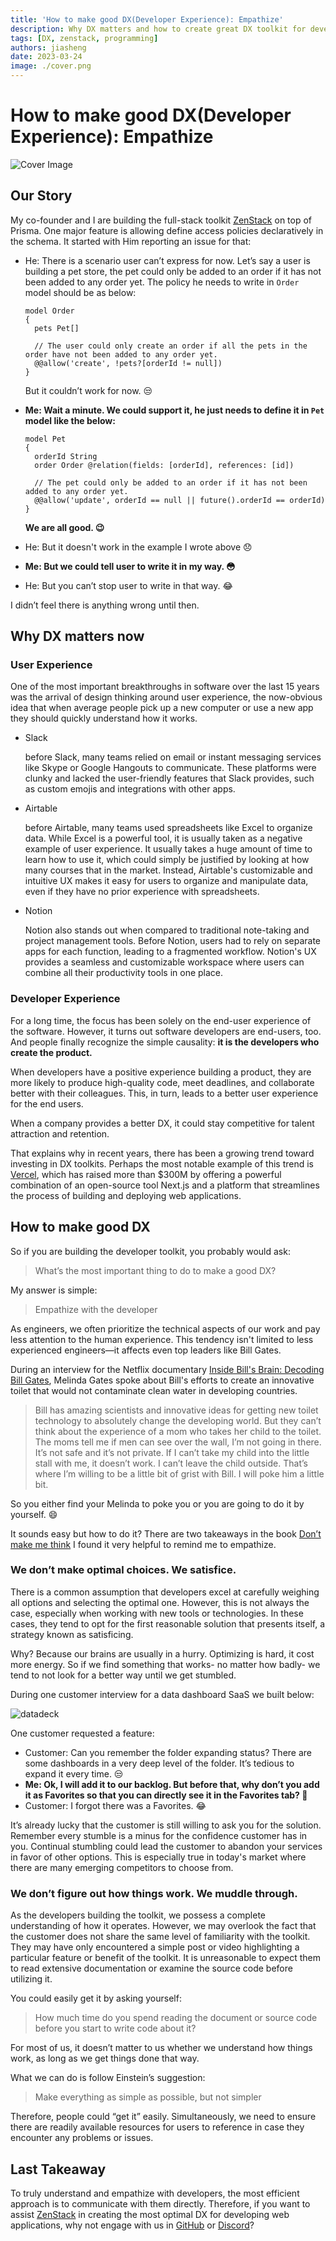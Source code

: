 ```yaml
---
title: 'How to make good DX(Developer Experience): Empathize'
description: Why DX matters and how to create great DX toolkit for developers.
tags: [DX, zenstack, programming]
authors: jiasheng
date: 2023-03-24
image: ./cover.png
---
```


# How to make good DX(Developer Experience): Empathize

![Cover Image](cover.png)

## Our Story

My co-founder and I are building the full-stack toolkit [ZenStack](https://zenstack.dev) on top of Prisma. One major feature is allowing define access policies declaratively in the schema. It started with Him reporting an issue for that:

<!--truncate-->

-   He: There is a scenario user can’t express for now. Let’s say a user is building a pet store, the pet could only be added to an order if it has not been added to any order yet. The policy he needs to write in `Order` model should be as below:

    ```zmodel
    model Order
    {
      pets Pet[]

      // The user could only create an order if all the pets in the order have not been added to any order yet.
      @@allow('create', !pets?[orderId != null])
    }
    ```

    But it couldn’t work for now. 😒

-   **Me: Wait a minute. We could support it, he just needs to define it in `Pet` model like the below:**

    ```zmodel
    model Pet
    {
      orderId String
      order Order @relation(fields: [orderId], references: [id])

      // The pet could only be added to an order if it has not been added to any order yet.
      @@allow('update', orderId == null || future().orderId == orderId)
    }
    ```

    **We are all good. 😉**

-   He: But it doesn't work in the example I wrote above 😞

-   **Me: But we could tell user to write it in my way. 😳**

-   He: But you can’t stop user to write in that way. 😂

I didn’t feel there is anything wrong until then.

## Why DX matters now

### User Experience

One of the most important breakthroughs in software over the last 15 years was the arrival of design thinking around user experience, the now-obvious idea that when average people pick up a new computer or use a new app they should quickly understand how it works.

-   Slack

    before Slack, many teams relied on email or instant messaging services like Skype or Google Hangouts to communicate. These platforms were clunky and lacked the user-friendly features that Slack provides, such as custom emojis and integrations with other apps.

-   Airtable

    before Airtable, many teams used spreadsheets like Excel to organize data. While Excel is a powerful tool, it is usually taken as a negative example of user experience. It usually takes a huge amount of time to learn how to use it, which could simply be justified by looking at how many courses that in the market. Instead, Airtable's customizable and intuitive UX makes it easy for users to organize and manipulate data, even if they have no prior experience with spreadsheets.

-   Notion

    Notion also stands out when compared to traditional note-taking and project management tools. Before Notion, users had to rely on separate apps for each function, leading to a fragmented workflow. Notion's UX provides a seamless and customizable workspace where users can combine all their productivity tools in one place.

### Developer Experience

For a long time, the focus has been solely on the end-user experience of the software. However, it turns out software developers are end-users, too. And people finally recognize the simple causality: **it is the developers who create the product.**

When developers have a positive experience building a product, they are more likely to produce high-quality code, meet deadlines, and collaborate better with their colleagues. This, in turn, leads to a better user experience for the end users.

When a company provides a better DX, it could stay competitive for talent attraction and retention.

That explains why in recent years, there has been a growing trend toward investing in DX toolkits. Perhaps the most notable example of this trend is [Vercel](https://vercel.com/), which has raised more than $300M by offering a powerful combination of an open-source tool Next.js and a platform that streamlines the process of building and deploying web applications.

## How to make good DX

So if you are building the developer toolkit, you probably would ask:

> What’s the most important thing to do to make a good DX?

My answer is simple:

> Empathize with the developer

As engineers, we often prioritize the technical aspects of our work and pay less attention to the human experience. This tendency isn't limited to less experienced engineers—it affects even top leaders like Bill Gates.

During an interview for the Netflix documentary [Inside Bill's Brain: Decoding Bill Gates](https://www.netflix.com/gb/title/80184771), Melinda Gates spoke about Bill's efforts to create an innovative toilet that would not contaminate clean water in developing countries.

> Bill has amazing scientists and innovative ideas for getting new toilet technology to absolutely change the developing world. But they can’t think about the experience of a mom who takes her child to the toilet. The moms tell me if men can see over the wall, I’m not going in there. It’s not safe and it’s not private. If I can’t take my child into the little stall with me, it doesn’t work. I can’t leave the child outside. That’s where I’m willing to be a little bit of grist with Bill. I will poke him a little bit.

So you either find your Melinda to poke you or you are going to do it by yourself. 😄

It sounds easy but how to do it? There are two takeaways in the book [Don’t make me think](https://sensible.com/dont-make-me-think/) I found it very helpful to remind me to empathize.

### We don’t make optimal choices. We satisfice.

There is a common assumption that developers excel at carefully weighing all options and selecting the optimal one. However, this is not always the case, especially when working with new tools or technologies. In these cases, they tend to opt for the first reasonable solution that presents itself, a strategy known as satisficing.

Why? Because our brains are usually in a hurry. Optimizing is hard, it cost more energy. So if we find something that works- no matter how badly- we tend to not look for a better way until we get stumbled.

During one customer interview for a data dashboard SaaS we built below:

![datadeck](https://user-images.githubusercontent.com/16688722/227601364-c433d64f-1392-4ff0-8946-72d40577d497.png)

One customer requested a feature:

-   Customer: Can you remember the folder expanding status? There are some dashboards in a very deep level of the folder. It’s tedious to expand it every time. 😒
-   **Me: Ok, I will add it to our backlog. But before that, why don’t you add it as Favorites so that you can directly see it in the Favorites tab? 🤔**
-   Customer: I forgot there was a Favorites. 😂

It’s already lucky that the customer is still willing to ask you for the solution. Remember every stumble is a minus for the confidence customer has in you. Continual stumbling could lead the customer to abandon your services in favor of other options. This is especially true in today's market where there are many emerging competitors to choose from.

### We don’t figure out how things work. We muddle through.

As the developers building the toolkit, we possess a complete understanding of how it operates. However, we may overlook the fact that the customer does not share the same level of familiarity with the toolkit. They may have only encountered a simple post or video highlighting a particular feature or benefit of the toolkit. It is unreasonable to expect them to read extensive documentation or examine the source code before utilizing it.

You could easily get it by asking yourself:

> How much time do you spend reading the document or source code before you start to write code about it?

For most of us, it doesn’t matter to us whether we understand how things work, as long as we get things done that way.

What we can do is follow Einstein’s suggestion:

> Make everything as simple as possible, but not simpler

Therefore, people could “get it” easily. Simultaneously, we need to ensure there are readily available resources for users to reference in case they encounter any problems or issues.

## Last Takeaway

To truly understand and empathize with developers, the most efficient approach is to communicate with them directly. Therefore, if you want to assist [ZenStack](https://zenstack.dev) in creating the most optimal DX for developing web applications, why not engage with us in [GitHub](https://github.com/zenstackhq/zenstack) or [Discord](https://discord.gg/Ykhr738dUe)?
